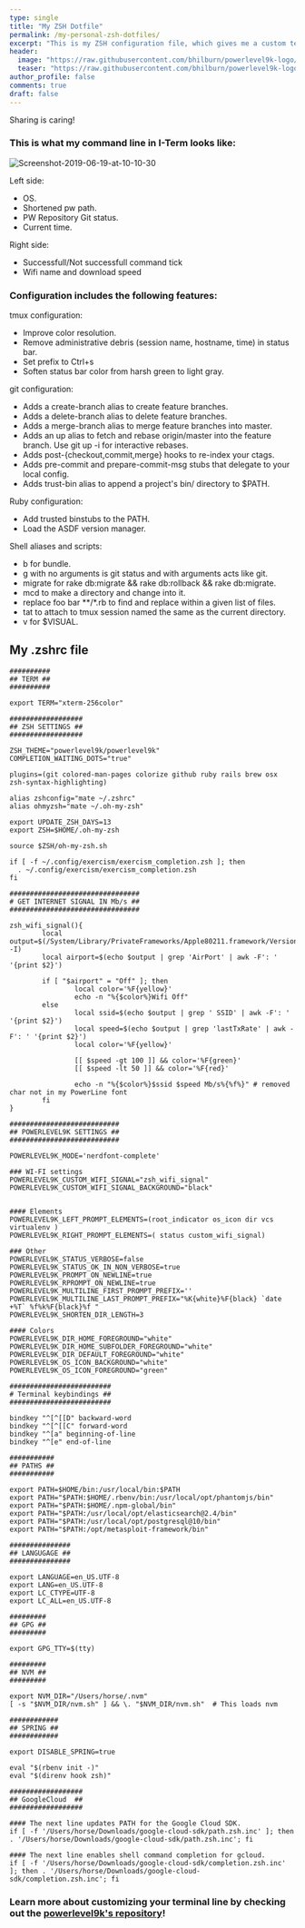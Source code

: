 ```yaml
---
type: single
title: "My ZSH Dotfile"
permalink: /my-personal-zsh-dotfiles/
excerpt: "This is my ZSH configuration file, which gives me a custom terminal line where i can load POWERLEVEL9K UI, which makes it possible to get git repo feedback and display wifi strength."
header:
  image: "https://raw.githubusercontent.com/bhilburn/powerlevel9k-logo/master/logo-banner.png"
  teaser: "https://raw.githubusercontent.com/bhilburn/powerlevel9k-logo/master/logo-banner.png"
author_profile: false
comments: true
draft: false
---
```


Sharing is caring!

### This is what my command line in I-Term looks like:

<img src="https://i.ibb.co/rGr3dmq/Screenshot-2019-06-19-at-10-10-30.png" alt="Screenshot-2019-06-19-at-10-10-30" border="0"><br />

Left side:
- OS.
- Shortened pw path.
- PW Repository Git status.
- Current time.

Right side: 
- Successfull/Not successfull command tick
- Wifi name and download speed

### Configuration includes the following features:

tmux configuration:

- Improve color resolution.
- Remove administrative debris (session name, hostname, time) in status bar.
- Set prefix to Ctrl+s
- Soften status bar color from harsh green to light gray.

git configuration:

- Adds a create-branch alias to create feature branches.
- Adds a delete-branch alias to delete feature branches.
- Adds a merge-branch alias to merge feature branches into master.
- Adds an up alias to fetch and rebase origin/master into the feature branch. Use git up -i for interactive rebases.
- Adds post-{checkout,commit,merge} hooks to re-index your ctags.
- Adds pre-commit and prepare-commit-msg stubs that delegate to your local config.
- Adds trust-bin alias to append a project's bin/ directory to $PATH.

Ruby configuration:

- Add trusted binstubs to the PATH.
- Load the ASDF version manager.

Shell aliases and scripts:

- b for bundle.
- g with no arguments is git status and with arguments acts like git.
- migrate for rake db:migrate && rake db:rollback && rake db:migrate.
- mcd to make a directory and change into it.
- replace foo bar **/*.rb to find and replace within a given list of files.
- tat to attach to tmux session named the same as the current directory.
- v for $VISUAL.


## My .zshrc file

```
##########
## TERM ##
##########

export TERM="xterm-256color"

##################
## ZSH SETTINGS ##
##################

ZSH_THEME="powerlevel9k/powerlevel9k"
COMPLETION_WAITING_DOTS="true"

plugins=(git colored-man-pages colorize github ruby rails brew osx zsh-syntax-highlighting)

alias zshconfig="mate ~/.zshrc"
alias ohmyzsh="mate ~/.oh-my-zsh"

export UPDATE_ZSH_DAYS=13
export ZSH=$HOME/.oh-my-zsh

source $ZSH/oh-my-zsh.sh

if [ -f ~/.config/exercism/exercism_completion.zsh ]; then
  . ~/.config/exercism/exercism_completion.zsh
fi

################################
# GET INTERNET SIGNAL IN Mb/s ##
################################

zsh_wifi_signal(){
        local output=$(/System/Library/PrivateFrameworks/Apple80211.framework/Versions/A/Resources/airport -I)
        local airport=$(echo $output | grep 'AirPort' | awk -F': ' '{print $2}')

        if [ "$airport" = "Off" ]; then
                local color='%F{yellow}'
                echo -n "%{$color%}Wifi Off"
        else
                local ssid=$(echo $output | grep ' SSID' | awk -F': ' '{print $2}')
                local speed=$(echo $output | grep 'lastTxRate' | awk -F': ' '{print $2}')
                local color='%F{yellow}'

                [[ $speed -gt 100 ]] && color='%F{green}'
                [[ $speed -lt 50 ]] && color='%F{red}'

                echo -n "%{$color%}$ssid $speed Mb/s%{%f%}" # removed char not in my PowerLine font
        fi
}

###########################
## POWERLEVEL9K SETTINGS ##
###########################

POWERLEVEL9K_MODE='nerdfont-complete'

### WI-FI settings
POWERLEVEL9K_CUSTOM_WIFI_SIGNAL="zsh_wifi_signal"
POWERLEVEL9K_CUSTOM_WIFI_SIGNAL_BACKGROUND="black"


#### Elements
POWERLEVEL9K_LEFT_PROMPT_ELEMENTS=(root_indicator os_icon dir vcs virtualenv )
POWERLEVEL9K_RIGHT_PROMPT_ELEMENTS=( status custom_wifi_signal)

### Other
POWERLEVEL9K_STATUS_VERBOSE=false
POWERLEVEL9K_STATUS_OK_IN_NON_VERBOSE=true
POWERLEVEL9K_PROMPT_ON_NEWLINE=true
POWERLEVEL9K_RPROMPT_ON_NEWLINE=true
POWERLEVEL9K_MULTILINE_FIRST_PROMPT_PREFIX=''
POWERLEVEL9K_MULTILINE_LAST_PROMPT_PREFIX="%K{white}%F{black} `date +%T` %f%k%F{black}%f "
POWERLEVEL9K_SHORTEN_DIR_LENGTH=3

#### Colors
POWERLEVEL9K_DIR_HOME_FOREGROUND="white"
POWERLEVEL9K_DIR_HOME_SUBFOLDER_FOREGROUND="white"
POWERLEVEL9K_DIR_DEFAULT_FOREGROUND="white"
POWERLEVEL9K_OS_ICON_BACKGROUND="white"
POWERLEVEL9K_OS_ICON_FOREGROUND="green"

#########################
# Terminal keybindings ##
#########################

bindkey "^[^[[D" backward-word
bindkey "^[^[[C" forward-word
bindkey "^[a" beginning-of-line
bindkey "^[e" end-of-line

###########
## PATHS ##
###########

export PATH=$HOME/bin:/usr/local/bin:$PATH
export PATH="$PATH:$HOME/.rbenv/bin:/usr/local/opt/phantomjs/bin"
export PATH="$PATH:$HOME/.npm-global/bin"
export PATH="$PATH:/usr/local/opt/elasticsearch@2.4/bin"
export PATH="$PATH:/usr/local/opt/postgresql@10/bin"
export PATH="$PATH:/opt/metasploit-framework/bin"

###############
## LANGUGAGE ##
###############

export LANGUAGE=en_US.UTF-8
export LANG=en_US.UTF-8
export LC_CTYPE=UTF-8
export LC_ALL=en_US.UTF-8

#########
## GPG ##
#########

export GPG_TTY=$(tty)

#########
## NVM ##
#########

export NVM_DIR="/Users/horse/.nvm"
[ -s "$NVM_DIR/nvm.sh" ] && \. "$NVM_DIR/nvm.sh"  # This loads nvm

############
## SPRING ##
############

export DISABLE_SPRING=true

eval "$(rbenv init -)"
eval "$(direnv hook zsh)"

##################
## GoogleCloud  ##
##################

#### The next line updates PATH for the Google Cloud SDK.
if [ -f '/Users/horse/Downloads/google-cloud-sdk/path.zsh.inc' ]; then . '/Users/horse/Downloads/google-cloud-sdk/path.zsh.inc'; fi

#### The next line enables shell command completion for gcloud.
if [ -f '/Users/horse/Downloads/google-cloud-sdk/completion.zsh.inc' ]; then . '/Users/horse/Downloads/google-cloud-sdk/completion.zsh.inc'; fi
```

### Learn more about customizing your terminal line by checking out the [powerlevel9k's repository](https://github.com/Powerlevel9k/powerlevel9k)!
